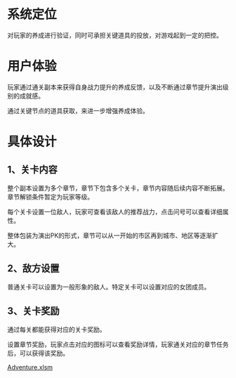 # 系统定位
对玩家的养成进行验证，同时可承担关键道具的投放，对游戏起到一定的把控。

# 用户体验
玩家通过通关副本来获得自身战力提升的养成反馈，以及不断通过章节提升演出级别的成就感。

通过关键节点的道具获取，来进一步增强养成体验。

# 具体设计
## 1、关卡内容
整个副本设置为多个章节，章节下包含多个关卡，章节内容随后续内容不断拓展。章节解锁条件暂定为玩家等级。

每个关卡设置一位敌人，玩家可查看该敌人的推荐战力，点击问号可以查看详细属性。

整体包装为演出PK的形式，章节可以从一开始的市区再到城市、地区等逐渐扩大。

## 2、敌方设置
普通关卡可以设置为一般形象的敌人。特定关卡可以设置对应的女团成员。

## 3、关卡奖励
通过每关都能获得对应的关卡奖励。

设置章节奖励，玩家点击对应的图标可以查看奖励详情，玩家通关对应的章节任务后，可以获得该奖励。

[Adventure.xlsm](https://snh48group.yuque.com/attachments/yuque/0/2024/xlsm/43554293/1713433935819-e41a4fe9-26db-447e-9975-4962398c3160.xlsm)





